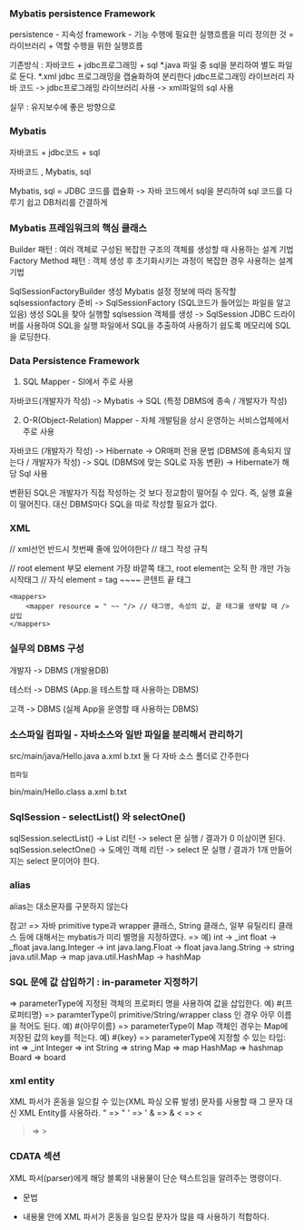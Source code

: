 ### Mybatis persistence Framework

persistence - 지속성
framework - 기능 수행에 필요한 실행흐름을 미리 정의한 것 = 라이브러리 + 역할 수행을 위한 실행흐름

기존방식 : 자바코드 + jdbc프로그래밍 + sql
*.java 파일 중 sql을 분리하여 별도 파일로 둔다. *.xml
jdbc 프로그래밍을 캡슐화하여 분리한다 jdbc프로그래밍 라이브러리
자바 코드 -> jdbc프로그래밍 라이브러리 사용 -> xml파일의 sql 사용

실무 : 유지보수에 좋은 방향으로

### Mybatis

자바코드 + jdbc코드 + sql

자바코드 , Mybatis, sql

Mybatis, sql = JDBC 코드를 캡슐화 -> 자바 코드에서 sql을 분리하여 sql 코드를 다루기 쉽고 DB처리를 간결하게

### Mybatis 프레임워크의 핵심 클래스

Builder 패턴 : 여러 객체로 구성된 복잡한 구조의 객체를 생성할 때 사용하는 설계 기법
Factory Method 패턴 : 객체 생성 후 초기화시키는 과정이 복잡한 경우 사용하는 설계 기법

SqlSessionFactoryBuilder 생성
Mybatis 설정 정보에 따라 동작할 sqlsessionfactory 준비 -> 
SqlSessionFactory (SQL코드가 들어있는 파일을 알고 있음) 생성
SQL을 찾아 실행할 sqlsession 객체를 생성 -> 
SqlSession 
JDBC 드라이버를 사용하여 SQL을 실행
파일에서 SQL을 추출하여 사용하기 쉽도록 메모리에 SQL을 로딩한다.

### Data Persistence Framework

1. SQL Mapper - SI에서 주로 사용

자바코드(개발자가 작성) -> Mybatis -> SQL (특정 DBMS에 종속 / 개발자가 작성)

2. O-R(Object-Relation) Mapper - 자체 개발팀을 상시 운영하는 서비스업체에서 주로 사용

자바코드 (개발자가 작성) -> Hibernate -> OR매퍼 전용 문법 (DBMS에 종속되지 않는다 / 개발자가 작성) -> SQL (DBMS에 맞는 SQL로 자동 변환) -> Hibernate가 해당 Sql 사용

변환된 SQL은 개발자가 직접 작성하는 것 보다 정교함이 떨어질 수 있다.
즉, 실행 효율이 떨어진다. 대신 DBMS마다 SQL을 따로 작성할 필요가 없다.


### XML

<?xml version ="1.0" encoding = "UTF-8" ?> // xml선언 반드시 첫번째 줄에 있어야한다
<!DOCTYPE ... > // 태그 작성 규칙
<configuration> // root element 부모 element 가장 바깥쪽 태그, root element는 오직 한 개만 가능
    시작태그 <environments default = "development"> // 자식 element = tag
                ~~~~ 콘텐트
    끝 태그 </environments>

    <mappers>
        <mapper resource = " ~~ "/> // 태그명, 속성의 값, 끝 태그를 생략할 때 /> 삽입
    </mappers>
</configuration>

### 실무의 DBMS 구성

개발자 -> DBMS (개발용DB)

테스터 -> DBMS (App.을 테스트할 때 사용하는 DBMS)

고객 -> DBMS (실제 App을 운영할 때 사용하는 DBMS)

### 소스파일 컴파일 - 자바소스와 일반 파일을 분리해서 관리하기

src/main/java/Hello.java
              a.xml
              b.txt
둘 다 자바 소스 폴더로 간주한다

    컴파일

bin/main/Hello.class
         a.xml
         b.txt


### SqlSession - selectList() 와 selectOne()

sqlSession.selectList() -> List 리턴 -> select 문 실행 / 결과가 0 이상이면 된다.
sqlSession.selectOne() -> 도메인 객체 리턴 -> select 문 실행 / 결과가 1개 만들어지는 select 문이어야 한다.

### alias

alias는 대소문자를 구분하지 않는다

참고!
=> 자바 primitive type과 wrapper 클래스, String 클래스,
  일부 유틸리티 클래스 등에 대해서는 mybatis가 미리 별명을 지정하였다.
=> 예)
    int       ->  _int
    float     ->  _float
    java.lang.Integer     -> int
    java.lang.Float       -> float
    java.lang.String      -> string
    java.util.Map         -> map
    java.util.HashMap     -> hashMap


### SQL 문에 값 삽입하기 : in-parameter 지정하기
=> parameterType에 지정된 객체의 프로퍼티 명을 사용하여 값을 삽입한다.
예) #{프로퍼티명}
=> paramterType이 primitive/String/wrapper class 인 경우 아무 이름을 적어도 된다.
예) #{아무이름}
=> parameterType이 Map 객체인 경우는 Map에 저장된 값의 key를 적는다.
예) #{key} 
=> parameterType에 지정할 수 있는 타입:
    int      => _int
    Integer  => int
    String   => string
    Map      => map
    HashMap  => hashmap
    Board    => board


### xml entity

XML 파서가 혼동을 일으킬 수 있는(XML 파싱 오류 발생) 문자를 사용할 때 그 문자 대신 XML Entity를 사용하라.
 " => &quot;
 ' => &apos;
  & => &amp;
  < => &lt;
  > => &gt;

### CDATA 섹션
XML 파서(parser)에게 해당 블록의 내용물이 단순 텍스트임을 알려주는 명령이다.
- 문법
<![CDATA[ 내용물 ]]>
- 내용물 안에 XML 파서가 혼동을 일으킬 문자가 많을 때 사용하기 적합하다.



